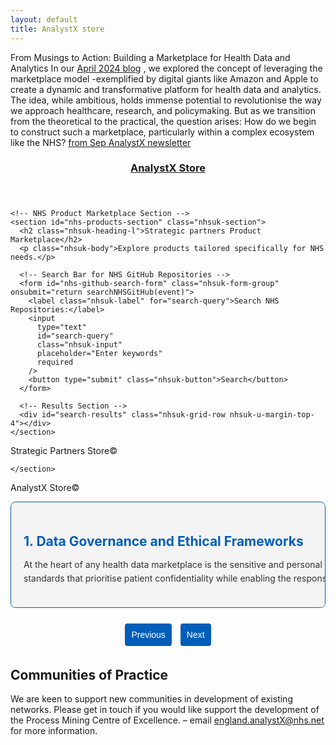 ```yaml
--- 
layout: default
title: AnalystX store
---
```


<section class="nhsuk-section">
<!DOCTYPE html>
<html lang="en">
<head>
From Musings to Action: Building a Marketplace for Health Data and Analytics
</head>
<body>	In our <a href="https://www.linkedin.com/newsletters/analystx-news-7029621632147054592/">April 2024 blog</a> , we explored the concept of leveraging the marketplace model -exemplified by digital giants like Amazon and Apple to create a dynamic and transformative platform for health data and analytics. The idea, while ambitious, holds immense potential to revolutionise the way we approach healthcare, research, and policymaking. But as we transition from the theoretical to the practical, the question arises: How do we begin to construct such a marketplace, particularly within a complex ecosystem like the NHS? <a href="https://www.linkedin.com/pulse/september-2024-updates-analystx-rfbqe/?trackingId=4HbLlNskR5GtToACgCph0w%3D%3D">from Sep AnalystX newsletter</a></body>


<!-- AnalystX store --> 
  <section class="nhsuk-section">
<!DOCTYPE html>
<html lang="en">
<head>
  <meta charset="UTF-8">
  <meta name="viewport" content="width=device-width, initial-scale=1.0">
  <title>AnalystX store</title>
  <link rel="stylesheet" href="https://assets.nhs.uk/nhsuk-frontend/css/nhsuk.min.css">
</head>
<body>  
  <main class="nhsuk-width-container">
<!DOCTYPE html>
<html lang="en">
<head>
  <meta charset="UTF-8">
  <meta name="viewport" content="width=device-width, initial-scale=1.0">
  <title>NHS Solution Exchange Store</title>
  <link rel="stylesheet" href="https://assets.nhs.uk/nhsuk-frontend/css/nhsuk.min.css">
</head>
<body>
  <header class="nhsuk-header nhsuk-header--transactional">
    <div class="nhsuk-width-container">
      <div class="nhsuk-header__content">
        <h1 class="nhsuk-header__transactional-service-name">
          <a href="/" class="nhsuk-header__transactional-service-name--link">AnalystX Store</a>
        </h1>
      </div>
    </div>
  </header>
  
  <main class="nhsuk-width-container">
	 
    <!-- NHS Product Marketplace Section -->
    <section id="nhs-products-section" class="nhsuk-section">
      <h2 class="nhsuk-heading-l">Strategic partners Product Marketplace</h2>
      <p class="nhsuk-body">Explore products tailored specifically for NHS needs.</p>

      <!-- Search Bar for NHS GitHub Repositories -->
      <form id="nhs-github-search-form" class="nhsuk-form-group" onsubmit="return searchNHSGitHub(event)">
        <label class="nhsuk-label" for="search-query">Search NHS Repositories:</label>
        <input
          type="text"
          id="search-query"
          class="nhsuk-input"
          placeholder="Enter keywords"
          required
        />
        <button type="submit" class="nhsuk-button">Search</button>
      </form>

      <!-- Results Section -->
      <div id="search-results" class="nhsuk-grid-row nhsuk-u-margin-top-4"></div>
    </section>
  </main>
  
  <footer class="nhsuk-footer" role="contentinfo">
    <div class="nhsuk-width-container nhsuk-footer__content">
      <p class="nhsuk-footer__copyright">Strategic Partners  Store©</p>
    </div>
  </footer>

  <script src="https://assets.nhs.uk/nhsuk-frontend/js/nhsuk.min.js"></script>
</body>
</html>

    </section>
  </main>
  
  <footer class="nhsuk-footer" role="contentinfo">
    <div class="nhsuk-width-container nhsuk-footer__content">
      <p class="nhsuk-footer__copyright">AnalystX Store©</p>
    </div>
  </footer>

  <script src="https://assets.nhs.uk/nhsuk-frontend/js/nhsuk.min.js"></script>
</body>
</html>
</section>

<section> 
<!DOCTYPE html>
<html lang="en">
<head>
  <meta charset="UTF-8">
  <meta name="viewport" content="width=device-width, initial-scale=1.0">
  <title>NHS Health Data Marketplace Carousel</title>
  <link rel="stylesheet" href="https://design-system.digital.nhs.uk/cdn/v0.176.0/stylesheets/nhsd-frontend.css">
  <style>
    .carousel-container {
      max-width: 800px;
      margin: 0 auto;
      position: relative;
      overflow: hidden;
      border: 1px solid #005eb8;
      border-radius: 8px;
    }
    .carousel {
      display: flex;
      transition: transform 0.5s ease-in-out;
      width: 500%;
    }
    .carousel-item {
      flex: 1 0 100%;
      padding: 20px;
      box-sizing: border-box;
      background-color: #f4f4f4;
    }
    .carousel-title {
      font-size: 1.5em;
      color: #005eb8;
      margin-bottom: 10px;
    }
    .carousel-text {
      font-size: 1em;
      line-height: 1.6;
      color: #333;
    }
    .carousel-controls {
      text-align: center;
      margin: 20px 0;
    }
    .carousel-controls button {
      background-color: #005eb8;
      border: none;
      color: white;
      padding: 10px;
      margin: 5px;
      cursor: pointer;
      border-radius: 4px;
      font-size: 1em;
    }
    .carousel-controls button:focus {
      outline: none;
    }
  </style>
</head>
<body>
  <div class="carousel-container">
    <div class="carousel" id="carousel">
      <div class="carousel-item">
        <h2 class="carousel-title">1. Data Governance and Ethical Frameworks</h2>
        <p class="carousel-text">At the heart of any health data marketplace is the sensitive and personal nature of the data involved. Ensuring robust data governance is not just a technical necessity but a moral imperative. This means developing clear, enforceable policies around data security, privacy, and ethical use. The NHS, with its extensive and diverse datasets, must lead by example, establishing standards that prioritise patient confidentiality while enabling the responsible use of data for innovation.</p>
      </div>
      <div class="carousel-item">
        <h2 class="carousel-title">2. Public-Private Collaboration</h2>
        <p class="carousel-text">The marketplace model thrives on collaboration. In the context of health data, this means adopting strong public-private partnerships. The private sector brings technological innovation, agility, and a competitive edge, while the public sector offers oversight, access to comprehensive data, and a focus on public health outcomes. By working together, these sectors can create a platform that balances innovation with responsibility, driving both economic and health-related benefits.</p>
      </div>
      <div class="carousel-item">
        <h2 class="carousel-title">3. Interoperability and Integration</h2>
        <p class="carousel-text">One of the most significant barriers to creating a health data marketplace is the lack of interoperability between different IT systems. For the marketplace to function effectively, data must be able to flow seamlessly across different platforms and institutions. Developing and adopting interoperability standards is critical. This includes not only technical specifications but also agreements on data formats, exchange protocols, and semantic interoperability to ensure that data can be understood and utilised by all stakeholders.</p>
      </div>
      <div class="carousel-item">
        <h2 class="carousel-title">4. User-Centric Design</h2>
        <p class="carousel-text">For the marketplace to be successful, it must be designed with its end-users in mind - whether they are healthcare professionals, researchers, or patients. This requires a user-centric approach to design that prioritises ease of use, accessibility, and the specific needs of different user groups. Platforms should be intuitive, with clear interfaces and tools that make it easy to access, analyse, and share data. Engaging users in the design process can help ensure that the marketplace meets a wide range of needs and expectations.</p>
      </div>
      <div class="carousel-item">
        <h2 class="carousel-title">5. Innovation Ecosystem</h2>
        <p class="carousel-text">To stimulate the creation of new analytical tools and healthcare solutions, the marketplace must adopt an innovation ecosystem. This involves providing incentives such as funding, mentorship, and access to data for start-ups and innovators. By creating a supportive environment for experimentation and development, the marketplace can become a hub for cutting-edge healthcare solutions, much like the app ecosystems of Amazon and Apple.</p>
      </div>
    </div>
  </div>

  <div class="carousel-controls">
    <button onclick="prevSlide()">Previous</button>
    <button onclick="nextSlide()">Next</button>
  </div>

  <script>
    let currentIndex = 0;
    const totalSlides = document.querySelectorAll('.carousel-item').length;

    function showSlide(index) {
      const carousel = document.getElementById('carousel');
      if (index >= totalSlides) currentIndex = 0;
      if (index < 0) currentIndex = totalSlides - 1;
      carousel.style.transform = `translateX(-${currentIndex * 100}%)`;
    }

    function nextSlide() {
      currentIndex++;
      showSlide(currentIndex);
    }

    function prevSlide() {
      currentIndex--;
      showSlide(currentIndex);
    }

    // Auto-scroll functionality
    function startAutoScroll() {
      setInterval(() => {
        nextSlide();
      }, 5000); // Change slides every 5 seconds
    }

    startAutoScroll(); // Start auto-scrolling when the page loads
  </script>
</body>
</html>

</section>


<h2>Communities of Practice</h2>

We are keen to support new communities in development of existing networks. Please get in touch if you would like support the development of the Process Mining Centre of Excellence.
– email [england.analystX@nhs.net](mailto:england.analystx@nhs.net) for more information.



